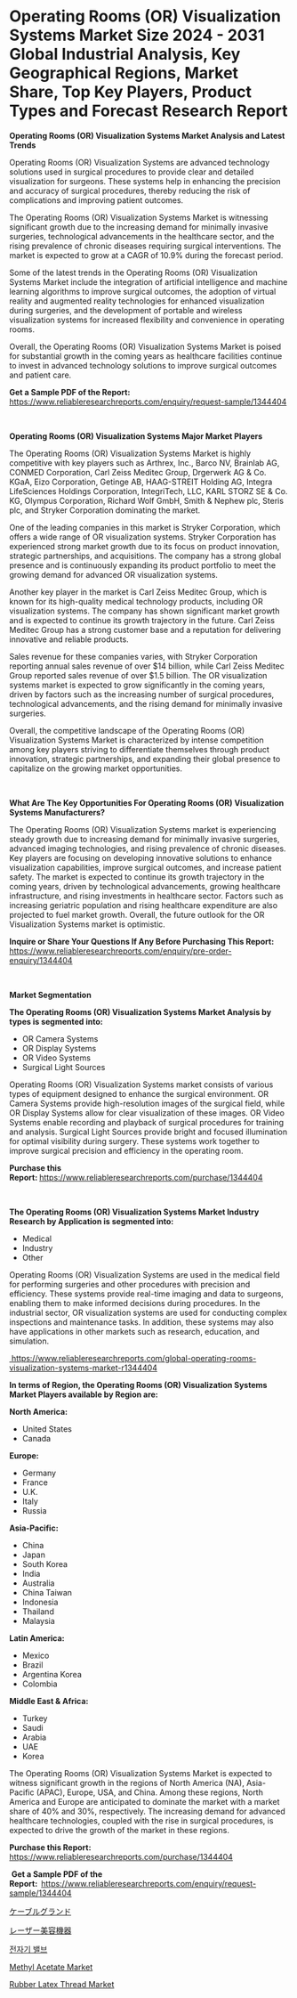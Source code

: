 <p><h1>Operating Rooms (OR) Visualization Systems Market Size 2024 - 2031 Global Industrial Analysis, Key Geographical Regions, Market Share, Top Key Players, Product Types and Forecast Research Report</h1></p><p><strong>Operating Rooms (OR) Visualization Systems Market Analysis and Latest Trends</strong></p>
<p><p>Operating Rooms (OR) Visualization Systems are advanced technology solutions used in surgical procedures to provide clear and detailed visualization for surgeons. These systems help in enhancing the precision and accuracy of surgical procedures, thereby reducing the risk of complications and improving patient outcomes.</p><p>The Operating Rooms (OR) Visualization Systems Market is witnessing significant growth due to the increasing demand for minimally invasive surgeries, technological advancements in the healthcare sector, and the rising prevalence of chronic diseases requiring surgical interventions. The market is expected to grow at a CAGR of 10.9% during the forecast period.</p><p>Some of the latest trends in the Operating Rooms (OR) Visualization Systems Market include the integration of artificial intelligence and machine learning algorithms to improve surgical outcomes, the adoption of virtual reality and augmented reality technologies for enhanced visualization during surgeries, and the development of portable and wireless visualization systems for increased flexibility and convenience in operating rooms.</p><p>Overall, the Operating Rooms (OR) Visualization Systems Market is poised for substantial growth in the coming years as healthcare facilities continue to invest in advanced technology solutions to improve surgical outcomes and patient care.</p></p>
<p><strong>Get a Sample PDF of the Report:&nbsp;</strong> <a href="https://www.reliableresearchreports.com/enquiry/request-sample/1344404">https://www.reliableresearchreports.com/enquiry/request-sample/1344404</a></p>
<p>&nbsp;</p>
<p><strong>Operating Rooms (OR) Visualization Systems Major Market Players</strong></p>
<p><p>The Operating Rooms (OR) Visualization Systems Market is highly competitive with key players such as Arthrex, Inc., Barco NV, Brainlab AG, CONMED Corporation, Carl Zeiss Meditec Group, Drgerwerk AG & Co. KGaA, Eizo Corporation, Getinge AB, HAAG-STREIT Holding AG, Integra LifeSciences Holdings Corporation, IntegriTech, LLC, KARL STORZ SE & Co. KG, Olympus Corporation, Richard Wolf GmbH, Smith & Nephew plc, Steris plc, and Stryker Corporation dominating the market.</p><p>One of the leading companies in this market is Stryker Corporation, which offers a wide range of OR visualization systems. Stryker Corporation has experienced strong market growth due to its focus on product innovation, strategic partnerships, and acquisitions. The company has a strong global presence and is continuously expanding its product portfolio to meet the growing demand for advanced OR visualization systems.</p><p>Another key player in the market is Carl Zeiss Meditec Group, which is known for its high-quality medical technology products, including OR visualization systems. The company has shown significant market growth and is expected to continue its growth trajectory in the future. Carl Zeiss Meditec Group has a strong customer base and a reputation for delivering innovative and reliable products.</p><p>Sales revenue for these companies varies, with Stryker Corporation reporting annual sales revenue of over $14 billion, while Carl Zeiss Meditec Group reported sales revenue of over $1.5 billion. The OR visualization systems market is expected to grow significantly in the coming years, driven by factors such as the increasing number of surgical procedures, technological advancements, and the rising demand for minimally invasive surgeries.</p><p>Overall, the competitive landscape of the Operating Rooms (OR) Visualization Systems Market is characterized by intense competition among key players striving to differentiate themselves through product innovation, strategic partnerships, and expanding their global presence to capitalize on the growing market opportunities.</p></p>
<p>&nbsp;</p>
<p><strong>What Are The Key Opportunities For Operating Rooms (OR) Visualization Systems Manufacturers?</strong></p>
<p><p>The Operating Rooms (OR) Visualization Systems market is experiencing steady growth due to increasing demand for minimally invasive surgeries, advanced imaging technologies, and rising prevalence of chronic diseases. Key players are focusing on developing innovative solutions to enhance visualization capabilities, improve surgical outcomes, and increase patient safety. The market is expected to continue its growth trajectory in the coming years, driven by technological advancements, growing healthcare infrastructure, and rising investments in healthcare sector. Factors such as increasing geriatric population and rising healthcare expenditure are also projected to fuel market growth. Overall, the future outlook for the OR Visualization Systems market is optimistic.</p></p>
<p><strong>Inquire or Share Your Questions If Any Before Purchasing This Report:</strong> <a href="https://www.reliableresearchreports.com/enquiry/pre-order-enquiry/1344404">https://www.reliableresearchreports.com/enquiry/pre-order-enquiry/1344404</a></p>
<p>&nbsp;</p>
<p><strong>Market Segmentation</strong></p>
<p><strong>The Operating Rooms (OR) Visualization Systems Market Analysis by types is segmented into:</strong></p>
<p><ul><li>OR Camera Systems</li><li>OR Display Systems</li><li>OR Video Systems</li><li>Surgical Light Sources</li></ul></p>
<p><p>Operating Rooms (OR) Visualization Systems market consists of various types of equipment designed to enhance the surgical environment. OR Camera Systems provide high-resolution images of the surgical field, while OR Display Systems allow for clear visualization of these images. OR Video Systems enable recording and playback of surgical procedures for training and analysis. Surgical Light Sources provide bright and focused illumination for optimal visibility during surgery. These systems work together to improve surgical precision and efficiency in the operating room.</p></p>
<p><strong>Purchase this Report:&nbsp;</strong><a href="https://www.reliableresearchreports.com/purchase/1344404">https://www.reliableresearchreports.com/purchase/1344404</a></p>
<p>&nbsp;</p>
<p><strong>The Operating Rooms (OR) Visualization Systems Market Industry Research by Application is segmented into:</strong></p>
<p><ul><li>Medical</li><li>Industry</li><li>Other</li></ul></p>
<p><p>Operating Rooms (OR) Visualization Systems are used in the medical field for performing surgeries and other procedures with precision and efficiency. These systems provide real-time imaging and data to surgeons, enabling them to make informed decisions during procedures. In the industrial sector, OR visualization systems are used for conducting complex inspections and maintenance tasks. In addition, these systems may also have applications in other markets such as research, education, and simulation.</p></p>
<p><a href="https://www.reliableresearchreports.com/global-operating-rooms-visualization-systems-market-r1344404">&nbsp;https://www.reliableresearchreports.com/global-operating-rooms-visualization-systems-market-r1344404</a></p>
<p><strong>In terms of Region, the Operating Rooms (OR) Visualization Systems Market Players available by Region are:</strong></p>
<p>
    <p> <strong> North America: </strong>
        <ul>
            <li>United States</li>
            <li>Canada</li>
        </ul>
        </p> 
    <p> <strong> Europe: </strong>
        <ul>
            <li>Germany</li>
            <li>France</li>
            <li>U.K.</li>
            <li>Italy</li>
            <li>Russia</li>
        </ul>
        </p> 
    <p> <strong> Asia-Pacific: </strong>
        <ul>
            <li>China</li>
            <li>Japan</li>
            <li>South Korea</li>
            <li>India</li>
            <li>Australia</li>
            <li>China Taiwan</li>
            <li>Indonesia</li>
            <li>Thailand</li>
            <li>Malaysia</li>
        </ul>
        </p> 
    <p> <strong> Latin America: </strong>
        <ul>
            <li>Mexico</li>
            <li>Brazil</li>
            <li>Argentina Korea</li>
            <li>Colombia</li>
        </ul>
        </p> 
    <p> <strong> Middle East & Africa: </strong>
        <ul>
            <li>Turkey</li>
            <li>Saudi</li>
            <li>Arabia</li>
            <li>UAE</li>
            <li>Korea</li>
        </ul>
    </p>
    </p>
<p><p>The Operating Rooms (OR) Visualization Systems Market is expected to witness significant growth in the regions of North America (NA), Asia-Pacific (APAC), Europe, USA, and China. Among these regions, North America and Europe are anticipated to dominate the market with a market share of 40% and 30%, respectively. The increasing demand for advanced healthcare technologies, coupled with the rise in surgical procedures, is expected to drive the growth of the market in these regions.</p></p>
<p><strong>Purchase this Report: </strong><a href="https://www.reliableresearchreports.com/purchase/1344404">https://www.reliableresearchreports.com/purchase/1344404</a></p>
<p>&nbsp;<strong>Get a Sample PDF of the Report:&nbsp;&nbsp;</strong><a href="https://www.reliableresearchreports.com/enquiry/request-sample/1344404">https://www.reliableresearchreports.com/enquiry/request-sample/1344404</a></p>
<p><strong></strong></p>
<p><p><a href="https://medium.com/@matteills7854/%E3%82%B1%E3%83%BC%E3%83%96%E3%83%AB%E3%82%B0%E3%83%A9%E3%83%B3%E3%83%89%E5%B8%82%E5%A0%B4%E8%A6%8F%E6%A8%A1%E3%81%AF-%E4%B8%96%E7%95%8C%E7%94%A3%E6%A5%AD%E3%81%AB%E3%81%8A%E3%81%91%E3%82%8B%E6%9C%80%E9%81%A9%E3%81%AA%E3%83%9E%E3%83%BC%E3%82%B1%E3%83%86%E3%82%A3%E3%83%B3%E3%82%B0%E3%83%81%E3%83%A3%E3%83%8D%E3%83%AB%E3%82%92%E7%A4%BA%E3%81%97%E3%81%A6%E3%81%84%E3%81%BE%E3%81%99-fc283861b195">ケーブルグランド</a></p><p><a href="https://github.com/CieloStamm/Market-Research-Report-List-1/blob/main/672143662059.md">レーザー美容機器</a></p><p><a href="https://medium.com/@jenniferstanley2022/%EC%A0%84%EA%B8%B0%EC%9E%90%EA%B8%B0-%EB%B0%B8%EB%B8%8C-%EC%8B%9C%EC%9E%A5-%EC%8B%9C%EC%9E%A5-%EC%A0%90%EC%9C%A0%EC%9C%A8-%EC%8B%9C%EC%9E%A5-%EB%8F%99%ED%96%A5-%EB%B0%8F-%EB%AF%B8%EB%9E%98-%EC%84%B1%EC%9E%A5-%ED%83%90%EC%83%89-6a84ca3916c8">전자기 밸브</a></p><p><a href="https://www.linkedin.com/pulse/methyl-acetate-market-goal-estimating-size-future-growth-erhnc">Methyl Acetate Market</a></p><p><a href="https://www.linkedin.com/pulse/rubber-latex-thread-market-goal-estimating-size-future-growth-qmp9c">Rubber Latex Thread Market</a></p></p>